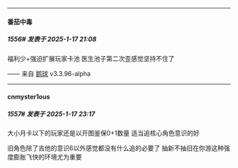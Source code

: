 ﻿
*****

####  番茄中毒  
##### 1556#       发表于 2025-1-17 21:08

福利少+强迫扩展玩家卡池 医生池子第二次歪感觉坚持不住了 

—— 来自 [鹅球](https://www.pgyer.com/xfPejhuq) v3.3.96-alpha


*****

####  cnmyster1ous  
##### 1557#       发表于 2025-1-17 23:17

大小月卡以下的玩家还是以开图鉴保0+1数量 适当追核心角色意识的好

旧角色除了吉他的意识6以外感觉都没有什么追的必要了 抽新不抽旧在你游这种强度膨胀飞快的环境尤为重要

